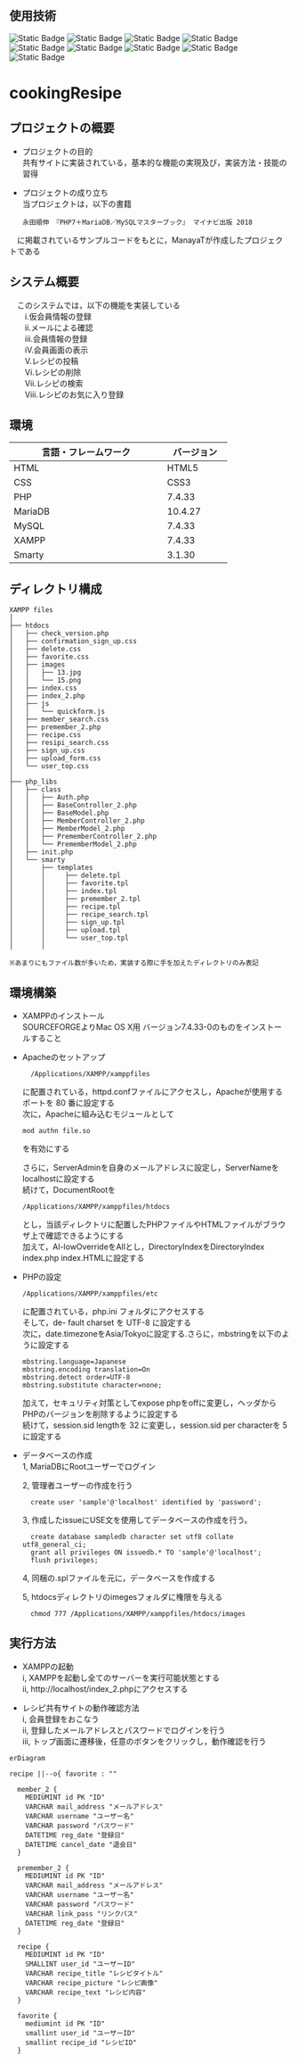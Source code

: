 ## 使用技術
![Static Badge](https://img.shields.io/badge/HTML-black) ![Static Badge](https://img.shields.io/badge/JavaScript-black) ![Static Badge](https://img.shields.io/badge/css-black) ![Static Badge](https://img.shields.io/badge/PHP-purple) ![Static Badge](https://img.shields.io/badge/MariaDB-lightblue) ![Static Badge](https://img.shields.io/badge/MySQL-lightblue) ![Static Badge](https://img.shields.io/badge/XAMPP-orange) ![Static Badge](https://img.shields.io/badge/Smarty-yellow) ![Static Badge](https://img.shields.io/badge/HTMLQuickForm2-lightgreen)

# cookingResipe

## プロジェクトの概要
- プロジェクトの目的 <br>
  共有サイトに実装されている，基本的な機能の実現及び，実装方法・技能の習得

- プロジェクトの成り立ち<br>
  当プロジェクトは，以下の書籍
  ```
  永田順伸 『PHP7＋MariaDB／MySQLマスターブック』 マイナビ出版 2018
  ```
　に掲載されているサンプルコードをもとに，ManayaTが作成したプロジェクトである

## システム概要
　このシステムでは，以下の機能を実装している<br>
　　i.仮会員情報の登録<br>
　　ii.メールによる確認<br>
　　iii.会員情報の登録<br>
　　iV.会員画面の表示<br>
　　V.レシピの投稿<br>
　　Vi.レシピの削除<br>
　　Vii.レシピの検索<br>
　　Viii.レシピのお気に入り登録<br>

## 環境
| 言語・フレームワーク　　　　　 　 | バージョン 　|
| ------------------ | -------- |
| HTML               | HTML5    |
| CSS                | CSS3     |
| PHP                | 7.4.33   |
| MariaDB            | 10.4.27  |
| MySQL              | 7.4.33   |
| XAMPP              | 7.4.33   |
| Smarty             | 3.1.30   |


## ディレクトリ構成
```
XAMPP files
│
├── htdocs
│   ├── check_version.php
│   ├── confirmation_sign_up.css
│   ├── delete.css
│   ├── favorite.css
│   ├── images
│   │   ├── 13.jpg
│   │   └── 15.png
│   ├── index.css
│   ├── index_2.php
│   ├── js
│   │   └── quickform.js
│   ├── member_search.css
│   ├── premember_2.php
│   ├── recipe.css
│   ├── resipi_search.css
│   ├── sign_up.css
│   ├── upload_form.css
│   └── user_top.css
│
├── php_libs
│   ├── class
│   │   ├── Auth.php
│   │   ├── BaseController_2.php
│   │   ├── BaseModel.php
│   │   ├── MemberController_2.php
│   │   ├── MemberModel_2.php
│   │   ├── PrememberController_2.php
│   │   └── PrememberModel_2.php
│   ├── init.php
│   └── smarty
│       ├── templates
│       │     ├── delete.tpl
│       │     ├── favorite.tpl
│       │     ├── index.tpl
│       │     ├── premember_2.tpl
│       │     ├── recipe.tpl
│       │     ├── recipe_search.tpl
│       │     ├── sign_up.tpl
│       │     ├── upload.tpl
│       │     └── user_top.tpl
│       │

※あまりにもファイル数が多いため，実装する際に手を加えたディレクトリのみ表記
```

## 環境構築
- XAMPPのインストール<br>
  SOURCEFORGEよりMac OS X用 バージョン7.4.33-0のものをインストールすること

- Apacheのセットアップ
  ```
    /Applications/XAMPP/xamppfiles
  ```
  に配置されている，httpd.confファイルにアクセスし，Apacheが使用するポートを 80 番に設定する<br>
  次に，Apacheに組み込むモジュールとして
  ```
  mod authn file.so
  ```
  を有効にする

  さらに，ServerAdminを自身のメールアドレスに設定し，ServerNameをlocalhostに設定する<br>
  続けて，DocumentRootを
  ```
  /Applications/XAMPP/xamppfiles/htdocs
  ```
  とし，当該ディレクトリに配置したPHPファイルやHTMLファイルがブラウザ上で確認できるようにする<br>
  加えて，Al-lowOverrideをAllとし，DirectoryIndexをDirectoryIndex index.php index.HTMLに設定する

- PHPの設定
  ```
  /Applications/XAMPP/xamppfiles/etc
  ```
  に配置されている，php.ini フォルダにアクセスする<br>
  そして，de- fault charset を UTF-8 に設定する<br>
  次に，date.timezoneをAsia/Tokyoに設定する.さらに，mbstringを以下のように設定する
  ```
  mbstring.language=Japanese
  mbstring.encoding translation=On
  mbstring.detect order=UTF-8
  mbstring.substitute character=none;
  ```
  加えて，セキュリティ対策としてexpose phpをoffに変更し，ヘッダからPHPのバージョンを削除するように設定する<br>
  続けて，session.sid lengthを 32 に変更し，session.sid per characterを 5 に設定する


- データベースの作成<br>
  1, MariaDBにRootユーザーでログイン
  
  2, 管理者ユーザーの作成を行う
  ```
  	create user 'sample'@'localhost' identified by 'password';
  ```
  3, 作成したissueにUSE文を使用してデータベースの作成を行う。
  ```
  	create database sampledb character set utf8 collate utf8_general_ci;
  	grant all privileges ON issuedb.* TO 'sample'@'localhost';
  	flush privileges;
  ```
  4, 同梱の.splファイルを元に，データベースを作成する
  
  5, htdocsディレクトリのimegesフォルダに権限を与える
  ```
  	chmod 777 /Applications/XAMPP/xamppfiles/htdocs/images
  ```

## 実行方法
- XAMPPの起動<br>
  i, XAMPPを起動し全てのサーバーを実行可能状態とする<br>
  ii, http://localhost/index_2.phpにアクセスする
  
- レシピ共有サイトの動作確認方法<br>
  i, 会員登録をおこなう<br>
  ii, 登録したメールアドレスとパスワードでログインを行う<br>
  iii, トップ画面に遷移後，任意のボタンをクリックし，動作確認を行う

```mermaid
erDiagram

recipe ||--o{ favorite : ""

  member_2 {
    MEDIUMINT id PK "ID"
    VARCHAR mail_address "メールアドレス"
    VARCHAR username "ユーザー名"
    VARCHAR password "パスワード"
    DATETIME reg_date "登録日"
    DATETIME cancel_date "退会日"
  }

  premember_2 {
    MEDIUMINT id PK "ID"
    VARCHAR mail_address "メールアドレス"
    VARCHAR username "ユーザー名"
    VARCHAR password "パスワード"
    VARCHAR link_pass "リンクパス"
    DATETIME reg_date "登録日"
  }

  recipe {
    MEDIUMINT id PK "ID"
    SMALLINT user_id "ユーザーID"
    VARCHAR recipe_title "レシピタイトル"
    VARCHAR recipe_picture "レシピ画像"
    VARCHAR recipe_text "レシピ内容"
  }

  favorite {
    mediumint id PK "ID"
    smallint user_id "ユーザーID"
    smallint recipe_id "レシピID"
  }
```
